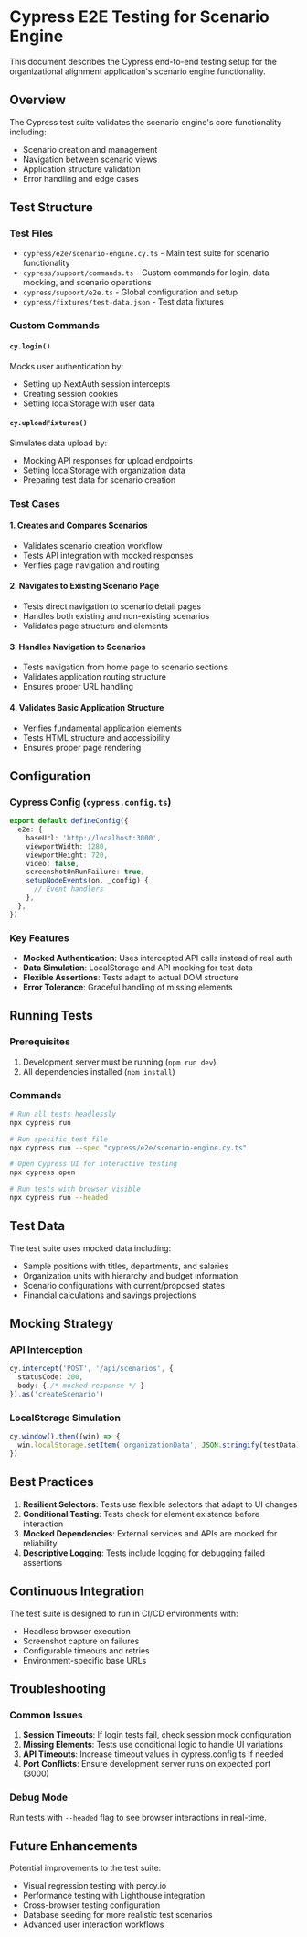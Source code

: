 # Cypress E2E Testing for Scenario Engine

This document describes the Cypress end-to-end testing setup for the organizational alignment application's scenario engine functionality.

## Overview

The Cypress test suite validates the scenario engine's core functionality including:
- Scenario creation and management
- Navigation between scenario views
- Application structure validation
- Error handling and edge cases

## Test Structure

### Test Files
- `cypress/e2e/scenario-engine.cy.ts` - Main test suite for scenario functionality
- `cypress/support/commands.ts` - Custom commands for login, data mocking, and scenario operations
- `cypress/support/e2e.ts` - Global configuration and setup
- `cypress/fixtures/test-data.json` - Test data fixtures

### Custom Commands

#### `cy.login()`
Mocks user authentication by:
- Setting up NextAuth session intercepts
- Creating session cookies
- Setting localStorage with user data

#### `cy.uploadFixtures()`
Simulates data upload by:
- Mocking API responses for upload endpoints
- Setting localStorage with organization data
- Preparing test data for scenario creation

### Test Cases

#### 1. Creates and Compares Scenarios
- Validates scenario creation workflow
- Tests API integration with mocked responses
- Verifies page navigation and routing

#### 2. Navigates to Existing Scenario Page
- Tests direct navigation to scenario detail pages
- Handles both existing and non-existing scenarios
- Validates page structure and elements

#### 3. Handles Navigation to Scenarios
- Tests navigation from home page to scenario sections
- Validates application routing structure
- Ensures proper URL handling

#### 4. Validates Basic Application Structure
- Verifies fundamental application elements
- Tests HTML structure and accessibility
- Ensures proper page rendering

## Configuration

### Cypress Config (`cypress.config.ts`)
```typescript
export default defineConfig({
  e2e: {
    baseUrl: 'http://localhost:3000',
    viewportWidth: 1280,
    viewportHeight: 720,
    video: false,
    screenshotOnRunFailure: true,
    setupNodeEvents(on, _config) {
      // Event handlers
    },
  },
})
```

### Key Features
- **Mocked Authentication**: Uses intercepted API calls instead of real auth
- **Data Simulation**: LocalStorage and API mocking for test data
- **Flexible Assertions**: Tests adapt to actual DOM structure
- **Error Tolerance**: Graceful handling of missing elements

## Running Tests

### Prerequisites
1. Development server must be running (`npm run dev`)
2. All dependencies installed (`npm install`)

### Commands

```bash
# Run all tests headlessly
npx cypress run

# Run specific test file
npx cypress run --spec "cypress/e2e/scenario-engine.cy.ts"

# Open Cypress UI for interactive testing
npx cypress open

# Run tests with browser visible
npx cypress run --headed
```

## Test Data

The test suite uses mocked data including:
- Sample positions with titles, departments, and salaries
- Organization units with hierarchy and budget information
- Scenario configurations with current/proposed states
- Financial calculations and savings projections

## Mocking Strategy

### API Interception
```typescript
cy.intercept('POST', '/api/scenarios', {
  statusCode: 200,
  body: { /* mocked response */ }
}).as('createScenario')
```

### LocalStorage Simulation
```typescript
cy.window().then((win) => {
  win.localStorage.setItem('organizationData', JSON.stringify(testData))
})
```

## Best Practices

1. **Resilient Selectors**: Tests use flexible selectors that adapt to UI changes
2. **Conditional Testing**: Tests check for element existence before interaction
3. **Mocked Dependencies**: External services and APIs are mocked for reliability
4. **Descriptive Logging**: Tests include logging for debugging failed assertions

## Continuous Integration

The test suite is designed to run in CI/CD environments with:
- Headless browser execution
- Screenshot capture on failures
- Configurable timeouts and retries
- Environment-specific base URLs

## Troubleshooting

### Common Issues

1. **Session Timeouts**: If login tests fail, check session mock configuration
2. **Missing Elements**: Tests use conditional logic to handle UI variations
3. **API Timeouts**: Increase timeout values in cypress.config.ts if needed
4. **Port Conflicts**: Ensure development server runs on expected port (3000)

### Debug Mode
Run tests with `--headed` flag to see browser interactions in real-time.

## Future Enhancements

Potential improvements to the test suite:
- Visual regression testing with percy.io
- Performance testing with Lighthouse integration
- Cross-browser testing configuration
- Database seeding for more realistic test scenarios
- Advanced user interaction workflows
